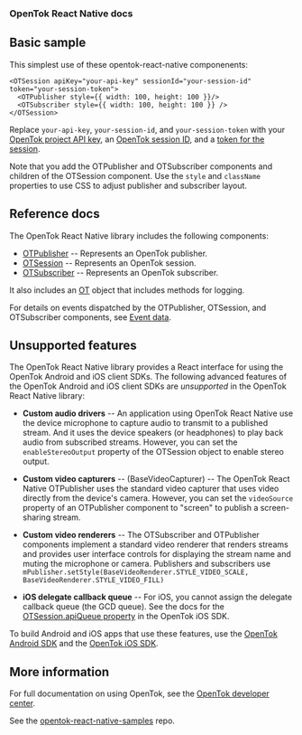 ### OpenTok React Native docs

## Basic sample

This simplest use of these opentok-react-native componenents:

```
<OTSession apiKey="your-api-key" sessionId="your-session-id" token="your-session-token">
  <OTPublisher style={{ width: 100, height: 100 }}/>
  <OTSubscriber style={{ width: 100, height: 100 }} />
</OTSession>
```

Replace `your-api-key`, `your-session-id`, and `your-session-token` with your
[OpenTok project API key](https://tokbox.com/account/),
an [OpenTok session ID](https://tokbox.com/developer/guides/create-session/),
and a [token for the session](https://tokbox.com/developer/guides/create-token/).

Note that you add the OTPublisher and OTSubscriber components and children of
the OTSession component. Use the `style` and `className` properties to use CSS
to adjust publisher and subscriber layout.

## Reference docs 

The OpenTok React Native library includes the following components:

* [OTPublisher](./OTPublisher.md) -- Represents an OpenTok publisher.
* [OTSession](./OTSession.md) -- Represents an OpenTok session.
* [OTSubscriber](./OTSubscriber.md) -- Represents an OpenTok subscriber.

It also includes an [OT](./OT.md) object that includes methods for logging.

For details on events dispatched by the OTPublisher, OTSession, and OTSubscriber
components, see [Event data](./EventData.md).

## Unsupported features

The OpenTok React Native library provides a React interface for using the
OpenTok Android and iOS client SDKs. The following advanced features of the OpenTok Android and
iOS client SDKs are *unsupported* in the OpenTok React Native library:

* **Custom audio drivers** -- An application using OpenTok React Native use the device microphone
to capture audio to transmit to a published stream. And it uses the device speakers (or headphones)
to play back audio from subscribed streams. However, you can set the `enableStereoOutput` property
of the OTSession object to enable stereo output.

* **Custom video capturers** -- (BaseVideoCapturer) -- The OpenTok React Native OTPublisher uses
the standard video capturer that uses video directly from the device's camera. However, you can set
the `videoSource` property of an OTPublisher component to "screen" to publish a screen-sharing stream.

* **Custom video renderers** -- The OTSubscriber and OTPublisher components implement a standard
video renderer that renders streams and provides user interface controls for displaying
the stream name and muting the microphone or camera. Publishers and subscribers use
  `mPublisher.setStyle(BaseVideoRenderer.STYLE_VIDEO_SCALE, BaseVideoRenderer.STYLE_VIDEO_FILL)`
  
* **iOS delegate callback queue** -- For iOS, you cannot assign the delegate callback queue (the
GCD queue). See the docs for the
[OTSession.apiQueue property](https://tokbox.com/developer/sdks/ios/reference/Classes/OTSession.html#//api/name/apiQueue)
in the OpenTok iOS SDK.

To build Android and iOS apps that use these features, use the
[OpenTok Android SDK](https://tokbox.com/developer/sdks/android/)
and the [OpenTok iOS SDK](https://tokbox.com/developer/sdks/ios/).

## More information

For full documentation on using OpenTok, see the [OpenTok developer center](https://tokbox.com/developer).

See the [opentok-react-native-samples](https://github.com/opentok/opentok-react-native-samples) repo.
